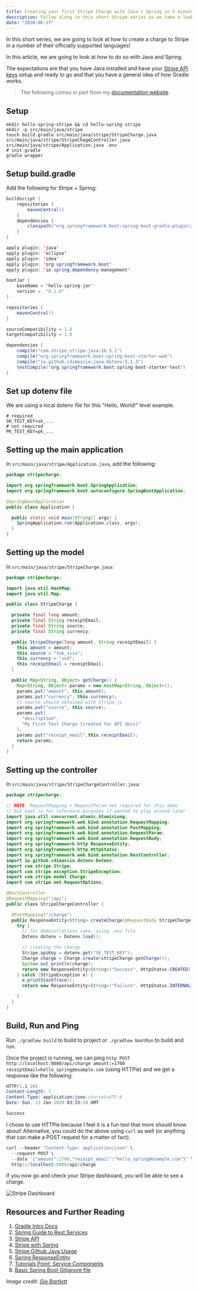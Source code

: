 ```yaml
---
title: Creating your first Stripe Charge with Java + Spring in 5 minutes
description: Follow along in this short Stripe series as we take a look at making a Stripe charge in a few different languages!
date: "2020-06-27"
---
```


In this short series, we are going to look at how to create a charge to Stripe in a number of their officially supported languages!

In this article, we are going to look at how to do so with Java and Spring.

The expectations are that you have Java installed and have your [Stripe API keys](https://stripe.com/docs/keys) setup and ready to go and that you have a general idea of how Gradle works.

> The following comes in part from my [documentation website](https://docs.dennisokeeffe.com/manual-stripe-spring-stripe-configuration).

## Setup

```shell
mkdir hello-spring-stripe && cd hello-spring-stripe
mkdir -p src/main/java/stripe
touch build.gradle src/main/java/stripe/StripeCharge.java src/main/java/stripe/StripeChageController.java src/main/java/stripe/Application.java .env
# init gradle
gradle wrapper
```

## Setup build.gradle

Add the following for Stripe + Spring:

```java
buildscript {
    repositories {
        mavenCentral()
    }
    dependencies {
        classpath("org.springframework.boot:spring-boot-gradle-plugin:2.2.1.RELEASE")
    }
}

apply plugin: 'java'
apply plugin: 'eclipse'
apply plugin: 'idea'
apply plugin: 'org.springframework.boot'
apply plugin: 'io.spring.dependency-management'

bootJar {
    baseName = 'hello-spring-jar'
    version =  '0.1.0'
}

repositories {
    mavenCentral()
}

sourceCompatibility = 1.8
targetCompatibility = 1.8

dependencies {
    compile("com.stripe:stripe-java:16.5.1")
    compile("org.springframework.boot:spring-boot-starter-web")
    compile("io.github.cdimascio:java-dotenv:5.1.3")
    testCompile('org.springframework.boot:spring-boot-starter-test')
}
```

## Set up dotenv file

We are using a local dotenv file for this "Hello, World!" level example.

```shell
# required
SK_TEST_KEY=sk_...
# not required
PK_TEST_KEY=pk_...
```

## Setting up the main application

In `src/main/java/stripe/Application.java`, add the following:

```java
package stripecharge;

import org.springframework.boot.SpringApplication;
import org.springframework.boot.autoconfigure.SpringBootApplication;

@SpringBootApplication
public class Application {

  public static void main(String[] args) {
    SpringApplication.run(Application.class, args);
  }
}
```

## Setting up the model

In `src/main/java/stripe/StripeCharge.java`:

```java
package stripecharge;

import java.util.HashMap;
import java.util.Map;

public class StripeCharge {

  private final long amount;
  private final String receiptEmail;
  private final String source;
  private final String currency;

  public StripeCharge(long amount, String receiptEmail) {
    this.amount = amount;
    this.source = "tok_visa";
    this.currency = "usd";
    this.receiptEmail = receiptEmail;
  }

  public Map<String, Object> getCharge() {
    Map<String, Object> params = new HashMap<String, Object>();
    params.put("amount", this.amount);
    params.put("currency", this.currency);
    // source should obtained with Stripe.js
    params.put("source", this.source);
    params.put(
      "description",
      "My First Test Charge (created for API docs)"
    );
    params.put("receipt_email",this.receiptEmail);
    return params;
  }
}
```

## Setting up the controller

In `src/main/java/stripe/StripeChargeController.java`:

```java
package stripecharge;

// NOTE: RequestMapping + RequestParam not required for this demo
// but kept in for reference purposes if wanted to play around later
import java.util.concurrent.atomic.AtomicLong;
import org.springframework.web.bind.annotation.RequestMapping;
import org.springframework.web.bind.annotation.PostMapping;
import org.springframework.web.bind.annotation.RequestParam;
import org.springframework.web.bind.annotation.RequestBody;
import org.springframework.http.ResponseEntity;
import org.springframework.http.HttpStatus;
import org.springframework.web.bind.annotation.RestController;
import io.github.cdimascio.dotenv.Dotenv;
import com.stripe.Stripe;
import com.stripe.exception.StripeException;
import com.stripe.model.Charge;
import com.stripe.net.RequestOptions;

@RestController
@RequestMapping("/api")
public class StripeChargeController {

  @PostMapping("/charge")
  public ResponseEntity<String> createCharge(@RequestBody StripeCharge stripeCharge) {
    try {
      // for demonstrations sake, using .env file
      Dotenv dotenv = Dotenv.load();

      // creating the charge
      Stripe.apiKey = dotenv.get("SK_TEST_KEY");
      Charge charge = Charge.create(stripeCharge.getCharge());
      System.out.println(charge);
      return new ResponseEntity<String>("Success", HttpStatus.CREATED);
    } catch (StripeException e) {
      e.printStackTrace();
      return new ResponseEntity<String>("Failure", HttpStatus.INTERNAL_SERVER_ERROR);

    }
  }
}
```

## Build, Run and Ping

Run `./gradlew build` to build to project or `./gradlew bootRun` to build and run.

Once the project is running, we can ping `http POST http://localhost:8080/api/charge amount:=1700 receiptEmail=hello_spring@example.com` (using HTTPie) and we get a response like the following:

```s
HTTP/1.1 201
Content-Length: 7
Content-Type: application/json;charset=UTF-8
Date: Sun, 12 Jan 2020 03:33:10 GMT

Success
```

I chose to use HTTPie because I feel it is a fun tool that more should know about! Alternative, you could do the above using `curl` as well (or anything that can make a POST request for a matter of fact).

```s
curl --header "Content-Type: application/json" \
  --request POST \
  --data '{"amount":1700,"receipt_email":"hello_spring@example.com"}' \
  http://localhost:8080/api/charge
```

If you now go and check your Stripe dashboard, you will be able to see a charge.

![Stripe Dashboard](../assets/2020-06-26-stripe-dashboard.png)

## Resources and Further Reading

1. [Gradle Intro Docs](https://docs.dennisokeeffe.com/manual-java-gradle-intro)
2. [Spring Guide to Rest Services](https://spring.io/guides/gs/rest-service/)
3. [Stripe API](https://stripe.com/docs/api)
4. [Stripe with Spring](https://stackabuse.com/stripe-integration-with-java-spring-for-payment-processing/)
5. [Stripe Github Java Usage](https://github.com/stripe/stripe-java#usage)
6. [Spring ResponseEntity](https://docs.spring.io/spring-framework/docs/current/javadoc-api/org/springframework/http/ResponseEntity.html)
7. [Tutorials Point: Service Components](https://www.tutorialspoint.com/spring_boot/spring_boot_service_components.htm)
8. [Basic Spring Boot Gitignore file](https://gist.github.com/fteychene/1e5c30fc86d7623084d0)

_Image credit: [Gio Bartlett](https://unsplash.com/@giobartlett)_